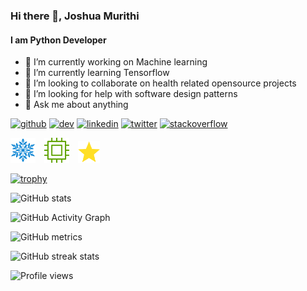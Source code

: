 ### Hi there 👋, Joshua Murithi
#### I am Python Developer

- 🔭 I’m currently working on Machine learning  
- 🌱 I’m currently learning Tensorflow 
- 👯 I’m looking to collaborate on health related opensource projects 
- 🤔 I’m looking for help with software design patterns  
- 💬 Ask me about anything 


[<img src='https://cdn.jsdelivr.net/npm/simple-icons@3.0.1/icons/github.svg' alt='github' height='40'>](https://github.com/Murithijoshua)  [<img src='https://cdn.jsdelivr.net/npm/simple-icons@3.0.1/icons/dev-dot-to.svg' alt='dev' height='40'>](https://dev.to/murithijoshua)  [<img src='https://cdn.jsdelivr.net/npm/simple-icons@3.0.1/icons/linkedin.svg' alt='linkedin' height='40'>](https://www.linkedin.com/in/murithi-joshua-a82046103/)  [<img src='https://cdn.jsdelivr.net/npm/simple-icons@3.0.1/icons/twitter.svg' alt='twitter' height='40'>](https://twitter.com/myzaliusjoshua)  [<img src='https://cdn.jsdelivr.net/npm/simple-icons@3.0.1/icons/stackoverflow.svg' alt='stackoverflow' height='40'>](https://stackoverflow.com/users/10429527/joshua-johns)  

<a href='https://archiveprogram.github.com/'><img src='https://raw.githubusercontent.com/acervenky/animated-github-badges/master/assets/acbadge.gif' width='40' height='40'></a> <a href='https://docs.github.com/en/developers'><img src='https://raw.githubusercontent.com/acervenky/animated-github-badges/master/assets/devbadge.gif' width='40' height='40'></a> <a href='https://stars.github.com/'><img src='https://raw.githubusercontent.com/acervenky/animated-github-badges/master/assets/starbadge.gif' width='35' height='35'></a> 

[![trophy](https://github-profile-trophy.vercel.app/?username=Murithijoshua)](https://github.com/ryo-ma/github-profile-trophy)

![GitHub stats](https://github-readme-stats.vercel.app/api?username=Murithijoshua&show_icons=true&count_private=true)  

![GitHub Activity Graph](https://activity-graph.herokuapp.com/graph?username=Murithijoshua)  

![GitHub metrics](https://metrics.lecoq.io/Murithijoshua)  

![GitHub streak stats](https://github-readme-streak-stats.herokuapp.com/?user=Murithijoshua)  

![Profile views](https://gpvc.arturio.dev/Murithijoshua)  
